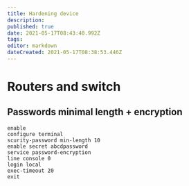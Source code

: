 ```yaml
---
title: Hardening device
description: 
published: true
date: 2021-05-17T08:43:40.992Z
tags: 
editor: markdown
dateCreated: 2021-05-17T08:38:53.446Z
---
```


# Routers and switch
## Passwords minimal length + encryption
```
enable
configure terminal
scurity-password min-length 10
enable secret abcdpassword
service password-encryption
line console 0
login local
exec-timeout 20
exit
```

```
```

```
```